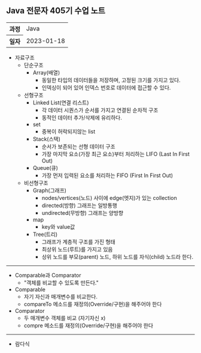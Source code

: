 ## Java 전문자 405기 수업 노트
<table>
  <tr>
    <th>과정</th>
    <td>Java</td>
  </tr>
  <tr>
    <th>일자</th>
    <td>2023-01-18</td>
  </tr>
</table>

* 자료구조
	* 단순구조
		* Array(배열)
			* 동일한 타입의 데이터들을 저장하며, 고정된 크기를 가지고 있다.
			* 인덱싱이 되어 있어 인덱스 번호로 데이터에 접근할 수 있다.
	- 선형구조
		- Linked List(연결 리스트)
			+ 각 데이터 시퀀스가 순서를 가지고 연결된 순차적 구조
			* 동적인 데이터 추가/삭제에 유리하다.
		- set
			+ 중복이 허락되지않는 list
		- Stack(스택)
			+ 순서가 보존되는 선형 데이터 구조
			* 가장 마지막 요소(가장 최근 요소)부터 처리하는 LIFO (Last In First Out)
		- Queue(큐)
			+ 가장 먼저 입력된 요소를 처리하는 FIFO (First In First Out)
	- 비선형구조
		+ Graph(그래프)
			* nodes/vertices(노드) 사이에 edge(엣지)가 있는 collection
			* directed(방향) 그래프는 일방통행
			* undirected(무방향) 그래프는 양방향
		+ map
			* key와 value값
		+ Tree(트리)
			* 그래프가 계층적 구조를 가진 형태
			* 최상위 노드(루트)를 가지고 있음
			* 상위 노드를 부모(parent) 노드, 하위 노드를 자식(child) 노드라 한다.

<hr>

* Comparable과 Comparator
	* "객체를 비교할 수 있도록 만든다."
* Comparable
	* 자기 자신과 매개변수를 비교한다.
	* compareTo 메소드를 재정의(Override/구현)을 해주어야 한다
* Comparator
	- 두 매개변수 객체를 비교 (자기자신 x)
	* compre 메소드를 재정의(Override/구현)을 해주어야 한다

<hr>

* 람다식